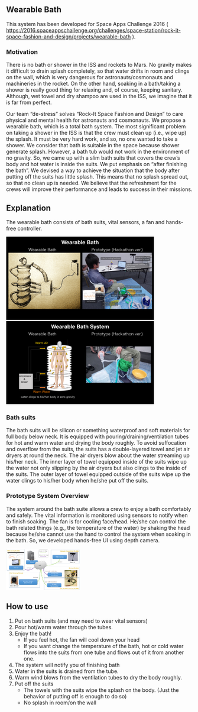 ## Wearable Bath
This system has been developed for Space Apps Challenge 2016 ( https://2016.spaceappschallenge.org/challenges/space-station/rock-it-space-fashion-and-design/projects/wearable-bath ).

### Motivation

There is no bath or shower in the ISS and rockets to Mars. No gravity makes it difficult to drain splash completely, so that water drifts in room and clings on the wall, which is very dangerous for astronauts/cosmonauts and machineries in the rocket. On the other hand, soaking in a bath/taking a shower is really good thing for relaxing and, of course, keeping sanitary. Although, wet towel and dry shampoo are used in the ISS, we imagine that it is far from perfect.

Our team “de-stress” solves “Rock-It Space Fashion and Design” to care physical and mental health for astronauts and cosmonauts. We propose a wearable bath, which is a total bath system. The most significant problem on taking a shower in the ISS is that the crew must clean up (i.e., wipe up) the splash. It must be very hard work, and so, no one wanted to take a shower. We consider that bath is suitable in the space because shower generate splash. However, a bath tub would not work in the environment of no gravity. So, we came up with a slim bath suits that covers the crew’s body and hot water is inside the suits. We put emphasis on “after finishing the bath”. We devised a way to achieve the situation that the body after putting off the suits has little splash. This means that no splash spread out, so that no clean up is needed. We believe that the refreshment for the crews will improve their performance and leads to success in their missions.

## Explanation

The wearable bath consists of bath suits, vital sensors, a fan and hands-free controller. 

<img src="https://github.com/yukinagai/de-stress/blob/master/img/wearable_bath.png" alt="concept image" width="400"/>
<img src="https://github.com/yukinagai/de-stress/blob/master/img/wearable_bath_system.png" alt="system image" width="400"/>

### Bath suits
The bath suits will be silicon or something waterproof and soft materials for full body below neck. It is equipped with pouring/draining/ventilation tubes for hot and warm water and drying the body roughly. To avoid suffocation and overflow from the suits, the suits has a double-layered towel and jet air dryers at round the neck. The air dryers blow about the water streaming up his/her neck. The inner layer of towel equipped inside of the suits wipe up the water not only slipping by the air dryers but also clings to the inside of the suits. The outer layer of towel equipped outside of the suits wipe up the water clings to his/her body when he/she put off the suits.

### Prototype System Overview
The system around the bath suite allows a crew to enjoy a bath comfortably and safely. The vital information is monitored using sensors to notify when to finish soaking. The fan is for cooling face/head. He/she can control the bath related things (e.g., the temperature of the water) by shaking the head because he/she cannot use the hand to control the system when soaking in the bath. So, we developed hands-free UI using depth camera.

<img src="https://github.com/yukinagai/de-stress/blob/master/img/system_diagram.png" alt="Drawing" style="width:200px;"/>

## How to use

1. Put on bath suits (and may need to wear vital sensors)
2. Pour hot/warm water through the tubes.
3. Enjoy the bath!
    * If you feel hot, the fan will cool down your head
    * If you want change the temperature of the bath, hot or cold water flows into the suits from one tube and flows out of it from another one.
4. The system will notify you of finishing bath
5. Water in the suits is drained from the tube.
6. Warm wind blows from the ventilation tubes to dry the body roughly.
7. Put off the suits
    * The towels with the suits wipe the splash on the body. (Just the behavior of putting off is enough to do so)
    * No splash in room/on the wall
